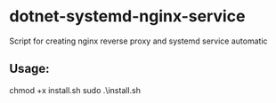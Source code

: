 # dotnet-systemd-nginx-service
Script for creating nginx reverse proxy and systemd service automatic

## Usage:
chmod +x install.sh
sudo .\install.sh

